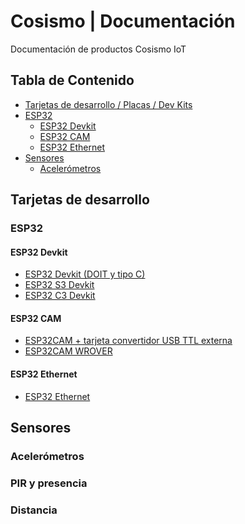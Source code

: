 Cosismo | Documentación 
=============

Documentación de productos Cosismo IoT

## Tabla de Contenido
- [Tarjetas de desarrollo / Placas / Dev Kits](#tarjetas-de-desarrollo)
- [ESP32](#esp32)
  - [ESP32 Devkit](#esp32-devkit)
  - [ESP32 CAM](#esp32-cam)
  - [ESP32 Ethernet](#esp32-ethernet)
- [Sensores](#sensores)
  - [Acelerómetros](#acelerómetros) 

## Tarjetas de desarrollo
### ESP32
#### ESP32 Devkit
* [ESP32 Devkit  (DOIT y tipo C)](https://cosismo.github.io/docs/)
* [ESP32 S3 Devkit](https://cosismo.github.io/docs/)
* [ESP32 C3 Devkit](https://cosismo.github.io/docs/) 
#### ESP32 CAM
* [ESP32CAM + tarjeta convertidor USB TTL externa](https://cosismo.github.io/docs/)
* [ESP32CAM WROVER](https://cosismo.github.io/docs/)
#### ESP32 Ethernet
* [ESP32 Ethernet](https://cosismo.github.io/docs/)

## Sensores
### Acelerómetros

### PIR y presencia

### Distancia
